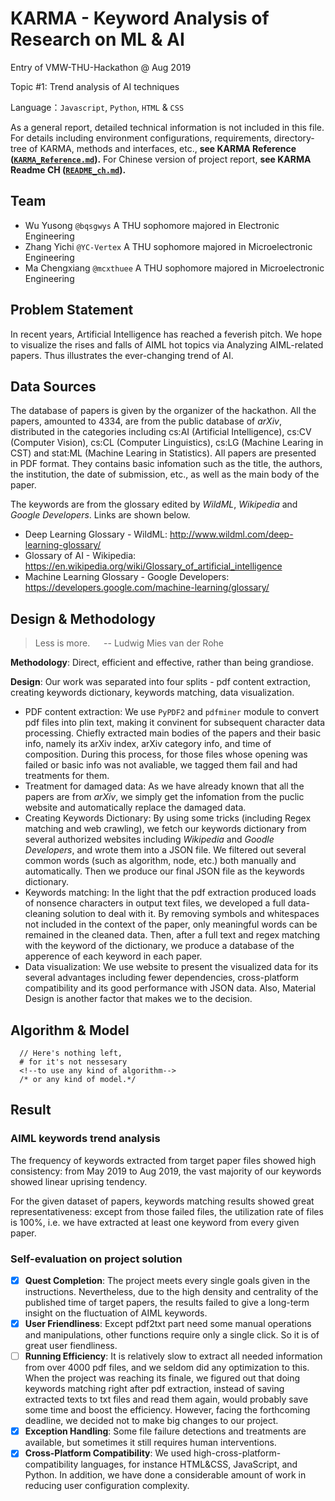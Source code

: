 # KARMA - Keyword Analysis of Research on ML & AI

Entry of VMW-THU-Hackathon @ Aug 2019

Topic #1: Trend analysis of AI techniques

Language：`Javascript`, `Python`, `HTML` & `CSS`

As a general report, detailed technical information is not included in this file.
For details including environment configurations, requirements, directory-tree of KARMA, methods and interfaces, etc., **see KARMA Reference ([`KARMA_Reference.md`](KARMA_Reference.md)).**
For Chinese version of project report, **see KARMA Readme CH ([`README_ch.md`](README_ch.md)).**

## Team

- Wu Yusong `@bqsgwys` A THU sophomore majored in Electronic Engineering
- Zhang Yichi `@YC-Vertex` A THU sophomore majored in Microelectronic Engineering
- Ma Chengxiang `@mcxthuee` A THU sophomore majored in Microelectronic Engineering

## Problem Statement

In recent years, Artificial Intelligence has reached a feverish pitch. We hope to visualize the rises and falls of AIML hot topics via Analyzing AIML-related papers. Thus illustrates the ever-changing trend of AI.

## Data Sources

The database of papers is given by the organizer of the hackathon.
All the papers, amounted to 4334, are from the public database of _arXiv_, distributed in the categories including cs:AI (Artificial Intelligence), cs:CV (Computer Vision), cs:CL (Computer Linguistics), cs:LG (Machine Learing in CST) and stat:ML (Machine Learing in Statistics).
All papers are presented in PDF format.
They contains basic infomation such as the title, the authors, the institution, the date of submission, etc., as well as the main body of the paper.

The keywords are from the glossary edited by _WildML_, _Wikipedia_ and _Google Developers_. Links are shown below.

- Deep Learning Glossary - WildML: http://www.wildml.com/deep-learning-glossary/
- Glossary of AI - Wikipedia: https://en.wikipedia.org/wiki/Glossary_of_artificial_intelligence
- Machine Learning Glossary - Google Developers: https://developers.google.com/machine-learning/glossary/

## Design & Methodology

> Less is more. &emsp; -- Ludwig Mies van der Rohe

**Methodology**: Direct, efficient and effective, rather than being grandiose.

**Design**: Our work was separated into four splits - pdf content extraction, creating keywords dictionary, keywords matching, data visualization.

- PDF content extraction:
  We use `PyPDF2` and `pdfminer` module to convert pdf files into plin text, making it convinent for subsequent character data processing.
  Chiefly extracted main bodies of the papers and their basic info, namely its arXiv index, arXiv category info, and time of composition.
  During this process, for those files whose opening was failed or basic info was not avaliable, we tagged them fail and had treatments for them.
- Treatment for damaged data:
  As we have already known that all the papers are from _arXiv_, we simply get the infomation from the puclic website and automatically replace the damaged data.
- Creating Keywords Dictionary:
  By using some tricks (including Regex matching and web crawling), we fetch our keywords dictionary from several authorized websites including _Wikipedia_ and _Goodle Developers_, and wrote them into a JSON file.
  We filtered out several common words (such as algorithm, node, etc.) both manually and automatically.
  Then we produce our final JSON file as the keywords dictionary.
- Keywords matching:
  In the light that the pdf extraction produced loads of nonsence characters in output text files, we developed a full data-cleaning solution to deal with it.
  By removing symbols and whitespaces not included in the context of the paper, only meaningful words can be remained in the cleaned data.
  Then, after a full text and regex matching with the keyword of the dictionary, we produce a database of the apperence of each keyword in each paper.
- Data visualization:
  We use website to present the visualized data for its several advantages including fewer dependencies, cross-platform compatibility and its good performance with JSON data.
  Also, Material Design is another factor that makes we to the decision.

## Algorithm & Model

```code
  // Here's nothing left,
  # for it's not nessesary
  <!--to use any kind of algorithm-->
  /* or any kind of model.*/
```

## Result

### AIML keywords trend analysis

The frequency of keywords extracted from target paper files showed high consistency: from May 2019 to Aug 2019, the vast majority of our keywords showed linear uprising tendency.

For the given dataset of papers, keywords matching results showed great representativeness: except from those failed files, the utilization rate of files is 100%, i.e. we have extracted at least one keyword from every given paper.

### Self-evaluation on project solution

- [x] **Quest Completion**:
      The project meets every single goals given in the instructions.
      Nevertheless, due to the high density and centrality of the published time of target papers, the results failed to give a long-term insight on the fluctuation of AIML keywords.
- [x] **User Friendliness**:
      Except pdf2txt part need some manual operations and manipulations, other functions require only a single click. So it is of great user fiendliness.
- [ ] **Running Efficiency**:
      It is relatively slow to extract all needed information from over 4000 pdf files, and we seldom did any optimization to this.
      When the project was reaching its finale, we figured out that doing keywords matching right after pdf extraction, instead of saving extracted texts to txt files and read them again, would probably save some time and boost the efficiency.
      However, facing the forthcoming deadline, we decided not to make big changes to our project.
- [x] **Exception Handling**:
      Some file failure detections and treatments are available, but sometimes it still requires human interventions.
- [x] **Cross-Platform Compatibility**:
      We used high-cross-platform-compatibility languages, for instance HTML&CSS, JavaScript, and Python.
      In addition, we have done a considerable amount of work in reducing user configuration complexity.
